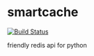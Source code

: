 smartcache
==============

[![Build Status](https://travis-ci.org/wecatch/smartcache.svg?branch=master)](https://travis-ci.org/wecatch/smartcache)

friendly redis api for python
